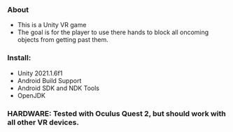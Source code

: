 ### About
* This is a Unity VR game
* The goal is for the player to use there hands to block all oncoming objects from getting past them. 

### Install:
   * Unity 2021.1.6f1
   * Android Build Support
   * Android SDK and NDK Tools
   * OpenJDK

### HARDWARE: Tested with Oculus Quest 2, but should work with all other VR devices. 

